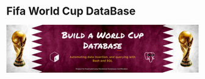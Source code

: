 # Fifa World Cup DataBase

![banner](https://github.com/z-bj/fifa_world_cup_DB/blob/master/assets_fwc_db/fifa_world_cup_db.png)

